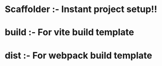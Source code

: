 # Scaffolder :- Instant project setup!!
# build :- For vite build template
# dist :- For webpack build template
